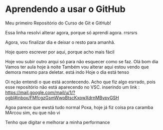 # Aprendendo a usar o GitHub
 Meu primeiro Repositório do Curso de Git e GitHub!
 
 Essa linha resolvi alterar agora, porque só aprendi agora. rrsrsrs

 Agora, vou finalizar  dia e deixar o resto para amanhã.

 Hoje quero escrever por aqui, porque acho mais fácil

 Hoje vou subir outro arqui só para não esquecer como se faz.
 Olá bom dia
 Vamos ter aula hoje à noite
 Também vou alterar aqui
 estou vendo que demora mesmo para deletar.
 está indo
 Hoje o dia está tenso
 
 
 
Oi nção entendi o que está acontecendo. Acho que fiz algo esrrado, pois esse repositório não está aparecendo no VSC.
inserindo um link : https://mail.google.com/mail/u/1/?ogbl#inbox/FMfcgzGsmWwpBtscKxpwXdrnMBvpvGSH

Agoa parece que ewstá tudo normal
Poxa, hoje já fiz coisa pra caramba
MArcou sim, eu que não vi

Tenho que digitar e melhorar a minha performance